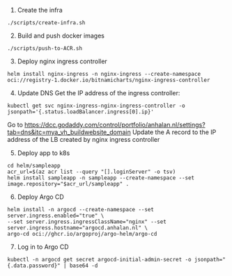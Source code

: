 1. Create the infra
``` shell
./scripts/create-infra.sh
```

2. Build and push docker images
``` shell
./scripts/push-to-ACR.sh
```

3. Deploy nginx ingress controller
``` shell
helm install nginx-ingress -n nginx-ingress --create-namespace oci://registry-1.docker.io/bitnamicharts/nginx-ingress-controller
```

4. Update DNS
Get the IP address of the ingress controller:
``` shell
kubectl get svc nginx-ingress-nginx-ingress-controller -o jsonpath='{.status.loadBalancer.ingress[0].ip}'
```
Go to https://dcc.godaddy.com/control/portfolio/anhalan.nl/settings?tab=dns&itc=mya_vh_buildwebsite_domain
Update the A record to the IP address of the LB created by nginx ingress controller

5. Deploy app to k8s
``` shell
cd helm/sampleapp
acr_url=$(az acr list --query "[].loginServer" -o tsv)
helm install sampleapp -n sampleapp --create-namespace --set image.repository="$acr_url/sampleapp" .
```

6. Deploy Argo CD
``` shell
helm install -n argocd --create-namespace --set server.ingress.enabled="true" \
--set server.ingress.ingressClassName="nginx" --set server.ingress.hostname="argocd.anhalan.nl" \
argo-cd oci://ghcr.io/argoproj/argo-helm/argo-cd
```

7. Log in to Argo CD
``` shell
kubectl -n argocd get secret argocd-initial-admin-secret -o jsonpath="{.data.password}" | base64 -d
```